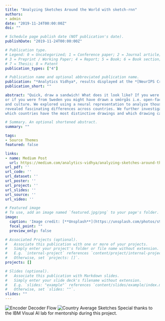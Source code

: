 ```yaml
---
title: "Analyzing Sketches Around the World with sketch-rnn"
authors:
- admin
date: "2019-11-24T00:00:00Z"
doi: ""

# Schedule page publish date (NOT publication's date).
publishDate: "2019-11-24T00:00:00Z"

# Publication type.
# Legend: 0 = Uncategorized; 1 = Conference paper; 2 = Journal article;
# 3 = Preprint / Working Paper; 4 = Report; 5 = Book; 6 = Book section;
# 7 = Thesis; 8 = Patent
publication_types: ["4"]

# Publication name and optional abbreviated publication name.
publication: "*Analytics Vidhya*, results displayed at the *[NeurIPS Creativity Gallery](http://aiartonline.com/)* 2020"
publication_short: ""

abstract: "Quick, draw a sandwich! What does it look like? If you were from South Korea, you may have added pickled cucumber, 
or if you were from Sweden you might have drawn a smörgås i.e. open-faced sandwich. The way we draw reflects our environment 
and culture. We explored using a neural representation to analyze thousands of sketches from across the world, and found it 
revealed fascinating differences across countries. We further investigated predicting the country from the drawing, finding 
which countries have the most distinctive drawings and which drawing categories show the most geographical variations."

# Summary. An optional shortened abstract.
summary: ""

tags:
- Source Themes
featured: false

links:
- name: Medium Post
  url: https://medium.com/analytics-vidhya/analyzing-sketches-around-the-world-with-sketch-rnn-c6cbe9b5ac80
url_pdf: ''
url_code: ''
url_dataset: ''
url_poster: ''
url_project: ''
url_slides: ''
url_source: ''
url_video: ''

# Featured image
# To use, add an image named `featured.jpg/png` to your page's folder. 
image:
  caption: 'Image credit: [**Unsplash**](https://unsplash.com/photos/s9CC2SKySJM)'
  focal_point: ""
  preview_only: false

# Associated Projects (optional).
#   Associate this publication with one or more of your projects.
#   Simply enter your project's folder or file name without extension.
#   E.g. `internal-project` references `content/project/internal-project/index.md`.
#   Otherwise, set `projects: []`.
projects: []

# Slides (optional).
#   Associate this publication with Markdown slides.
#   Simply enter your slide deck's filename without extension.
#   E.g. `slides: "example"` references `content/slides/example/index.md`.
#   Otherwise, set `slides: ""`.
slides: ""
---
```


<!-- {{% callout note %}}
Create your slides in Markdown - click the *Slides* button to check out the example.
{{% /callout %}}

 -->
 ![Encoder Decoder Flow](https://miro.medium.com/max/4800/0*e_4pp-kS2hA75ckQ.png)
 ![Country Average Sketches](https://miro.medium.com/max/4800/1*--v6fpJO3r2hg-EvNHDlMg.png)
 Special thanks to the IBM Visual AI lab for mentorship during this project. 
 
